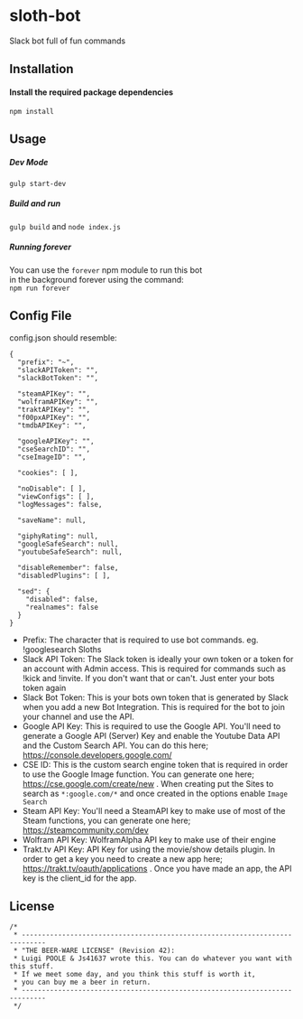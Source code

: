 # sloth-bot
Slack bot full of fun commands

## Installation
#### Install the required package dependencies
```npm install```

## Usage
##### Dev Mode
```gulp start-dev```
##### Build and run
```gulp build``` and ```node index.js```
##### Running forever
You can use the `forever` npm module to run this bot  
in the background forever using the command:  
`npm run forever`

## Config File
config.json should resemble:
```
{
  "prefix": "~",
  "slackAPIToken": "",
  "slackBotToken": "",

  "steamAPIKey": "",
  "wolframAPIKey": "",
  "traktAPIKey": "",
  "f00pxAPIKey": "",
  "tmdbAPIKey": "",

  "googleAPIKey": "",
  "cseSearchID": "",
  "cseImageID": "",

  "cookies": [ ],

  "noDisable": [ ],
  "viewConfigs": [ ],
  "logMessages": false,

  "saveName": null,

  "giphyRating": null,
  "googleSafeSearch": null,
  "youtubeSafeSearch": null,

  "disableRemember": false,
  "disabledPlugins": [ ],

  "sed": {
    "disabled": false,
    "realnames": false
  }
}

```
* Prefix: The character that is required to use bot commands. eg. !googlesearch Sloths
* Slack API Token: The Slack token is ideally your own token or a token for an account with Admin access. This is required for commands such as !kick and !invite. If you don't want that or can't. Just enter your bots token again
* Slack Bot Token: This is your bots own token that is generated by Slack when you add a new Bot Integration. This is required for the bot to join your channel and use the API.
* Google API Key: This is required to use the Google API. You'll need to generate a Google API (Server) Key and enable the Youtube Data API and the Custom Search API. You can do this here; https://console.developers.google.com/
* CSE ID: This is the custom search engine token that is required in order to use the Google Image function. You can generate one here; https://cse.google.com/create/new . When creating put the Sites to search as `*:google.com/*` and once created in the options enable `Image Search`
* Steam API Key: You'll need a SteamAPI key to make use of most of the Steam functions, you can generate one here; https://steamcommunity.com/dev
* Wolfram API Key: WolframAlpha API key to make use of their engine
* Trakt.tv API Key: API Key for using the movie/show details plugin. In order to get a key you need to create a new app here; https://trakt.tv/oauth/applications . Once you have made an app, the API key is the client_id for the app.


## License
```
/*
 * ----------------------------------------------------------------------------
 * "THE BEER-WARE LICENSE" (Revision 42):
 * Luigi POOLE & Js41637 wrote this. You can do whatever you want with this stuff.
 * If we meet some day, and you think this stuff is worth it,
 * you can buy me a beer in return.
 * ----------------------------------------------------------------------------
 */
 ```
